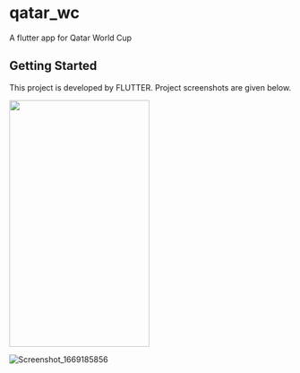 # qatar_wc

A flutter app for Qatar World Cup

## Getting Started

This project is developed by FLUTTER. Project screenshots are given below.

<img src="https://user-images.githubusercontent.com/20073532/203487423-05bb8215-8938-4551-8953-49a5dfbc8f83.png" width="250" height="440">

![Screenshot_1669185856](https://user-images.githubusercontent.com/20073532/203488966-1d4a4fcc-ff98-4e32-864a-7301f1c06257.png)

